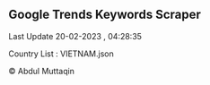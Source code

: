 

## Google Trends Keywords Scraper 
 
Last Update 20-02-2023 , 04:28:35

Country List :
VIETNAM.json



© Abdul Muttaqin 
